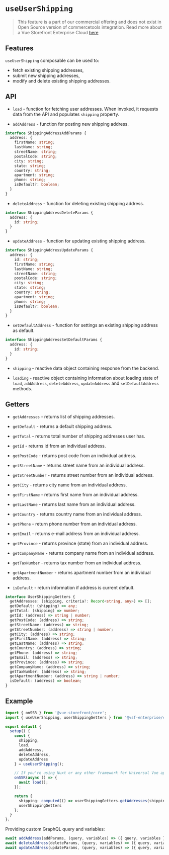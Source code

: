 # `useUserShipping` <Badge text="Enterprise" type="info" />

> This feature is a part of our commercial offering and does not exist in Open Source version of commercetools integration. Read more about a Vue Storefront Enterprise Cloud [here](https://www.vuestorefront.io/cloud)

## Features

`useUserShipping` composable can be used to:

* fetch existing shipping addresses,
* submit new shipping addresses,
* modify and delete existing shipping addresses.

## API

- `load` - function for fetching user addresses. When invoked, it requests data from the API and populates `shipping` property.

- `addAddress` - function for posting new shipping address.

```typescript
interface ShippingAddressAddParams {
  address: {
    firstName: string;
    lastName: string;
    streetName: string;
    postalCode: string;
    city: string;
    state: string;
    country: string;
    apartment: string;
    phone: string;
    isDefault?: boolean;
  }
}
```

- `deleteAddress` - function for deleting existing shipping address.

```typescript
interface ShippingAddressDeleteParams {
  address: {
    id: string;
  }
}
```

- `updateAddress` - function for updating existing shipping address.

```typescript
interface ShippingAddressUpdateParams {
  address: {
    id: string;
    firstName: string;
    lastName: string;
    streetName: string;
    postalCode: string;
    city: string;
    state: string;
    country: string;
    apartment: string;
    phone: string;
    isDefault?: boolean;
  }
}
```

- `setDefaultAddress` - function for settings an existing shipping address as default.

```typescript
interface ShippingAddressSetDefaultParams {
  address: {
    id: string;
  }
}
```

- `shipping` - reactive data object containing response from the backend.

- `loading` - reactive object containing information about loading state of `load`, `addAddress`, `deleteAddress`, `updateAddress` and `setDefaultAddress` methods.

## Getters

- `getAddresses` - returns list of shipping addresses.

- `getDefault` - returns a default shipping address.

- `getTotal` - returns total number of shipping addresses user has.

- `getId` - returns id from an individual address.

- `getPostCode` - returns post code from an individual address.

- `getStreetName` - returns street name from an individual address.

- `getStreetNumber` - returns street number from an individual address.

- `getCity` - returns city name from an individual address.

- `getFirstName` - returns first name from an individual address.

- `getLastName` - returns last name from an individual address.

- `getCountry` - returns country name from an individual address.

- `getPhone` - return phone number from an individual address.

- `getEmail` - returns e-mail address from an individual address.

- `getProvince` - returns province (state) from an individual address.

- `getCompanyName` - returns company name from an individual address.

- `getTaxNumber` - returns tax number from an individual address.

- `getApartmentNumber` - returns apartment number from an individual address.

- `isDefault` - return information if address is current default.

```typescript
interface UserShippingGetters {
  getAddresses: (shipping, criteria?: Record<string, any>) => [];
  getDefault: (shipping) => any;
  getTotal: (shipping) => number;
  getId: (address) => string | number;
  getPostCode: (address) => string;
  getStreetName: (address) => string;
  getStreetNumber: (address) => string | number;
  getCity: (address) => string;
  getFirstName: (address) => string;
  getLastName: (address) => string;
  getCountry: (address) => string;
  getPhone: (address) => string;
  getEmail: (address) => string;
  getProvince: (address) => string;
  getCompanyName: (address) => string;
  getTaxNumber: (address) => string;
  getApartmentNumber: (address) => string | number;
  isDefault: (address) => boolean;
}
```

## Example

```typescript
import { onSSR } from '@vue-storefront/core';
import { useUserShipping, userShippingGetters } from '@vsf-enterprise/ct-shipping';

export default {
  setup() {
    const {
      shipping,
      load,
      addAddress,
      deleteAddress,
      updateAddress
    } = useUserShipping();

    // If you're using Nuxt or any other framework for Universal Vue apps
    onSSR(async () => {
      await load();
    });

    return {
      shipping: computed(() => userShippingGetters.getAddresses(shipping.value)),
      userShippingGetters
    };
  }
};
```

Providing custom GraphQL query and variables:

```typescript
await addAddress(addParams, (query, variables) => ({ query, variables }));
await deleteAddress(deleteParams, (query, variables) => ({ query, variables }));
await updateAddress(updateParams, (query, variables) => ({ query, variables }));
```
